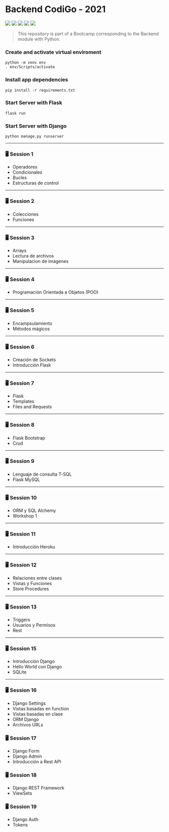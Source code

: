 # Backend CodiGo - 2021

![](https://img.shields.io/badge/Python-3.10.0-blue) 
![](https://img.shields.io/badge/Flask-2.0.1-red) 
![](https://img.shields.io/badge/Django-3.2.8-green) 
![](https://img.shields.io/badge/MySQL-5.5.0-yellow) 
![](https://img.shields.io/badge/SQLite-3.36.0-lightblue) 

> This repository is part of a Bootcamp corresponding to the Backend module with Python.

### Create and activate virtual enviroment

    python -m venv env
    . env/Scripts/activate

### Install app dependencies

    pip install -r requirements.txt

### Start Server with Flask
    
    flask run
 
### Start Server with Django
    
    python manage.py runserver

----------------------------
### 🖥️ Session 1
- Operadores
- Condicionales
- Bucles
- Estructuras de control
----------------------------
### 🖥️ Session 2
- Colecciones
- Funciones
----------------------------
### 🖥️ Session 3
- Arrays
- Lectura de archivos
- Manipulacion de imágenes
----------------------------
### 🖥️ Session 4
- Programación Orientada a Objetos (POO)
----------------------------
### 🖥️ Session 5
- Encampsulamiento
- Métodos mágicos
----------------------------
### 🖥️ Session 6
- Creación de Sockets
- Introducción Flask
----------------------------
### 🖥️ Session 7
- Flask
- Templates
- Files and Requests
----------------------------
### 🖥️ Session 8
- Flask Bootstrap
- Crud
----------------------------
### 🖥️ Session 9
- Lenguaje de consulta T-SQL
- Flask MySQL
----------------------------
### 🖥️ Session 10
- ORM y SQL Alchemy 
- Workshop 1
----------------------------
### 🖥️ Session 11
- Introducción Heroku
----------------------------
### 🖥️ Session 12
- Relaciones entre clases
- Vistas y Funciones
- Store Procedures
----------------------------
### 🖥️ Session 13
- Triggers
- Usuarios y Permisos
- Rest
----------------------------
### 🖥️ Session 15
- Introducción Django
- Hello World con Django
- SQLite
----------------------------
### 🖥️ Session 16
- Django Settings
- Vistas basadas en function
- Vistas basadas en clase
- ORM Django
- Archivos URLs

### 🖥️ Session 17
- Django Form
- Django Admin
- Introducción a Rest API

### 🖥️ Session 18
- Django REST Framework
- ViewSets

### 🖥️ Session 19
- Django Auth
- Tokens
